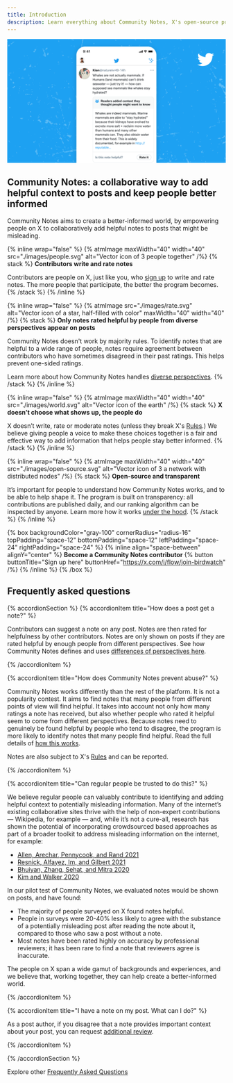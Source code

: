 ```yaml
---
title: Introduction
description: Learn everything about Community Notes, X's open-source program to create a better-informed world.
---
```


![Screenshot of a mobile device showing a post with a Community Note.](./images/help-rate-this-note-expanded.png)

## Community Notes: a collaborative way to add helpful context to posts and keep people better informed

Community Notes aims to create a better-informed world, by empowering people on X to collaboratively add helpful notes to posts that might be misleading.

{% inline wrap="false" %}
{% atmImage maxWidth="40" width="40" src="./images/people.svg" alt="Vector icon of 3 people together" /%}
{% stack %}
**Contributors write and rate notes**

Contributors are people on X, just like you, who [sign up](./contributing/signing-up.md) to write and rate notes. The more people that participate, the better the program becomes.
{% /stack %}
{% /inline %}

{% inline wrap="false" %}
{% atmImage src="./images/rate.svg" alt="Vector icon of a star, half-filled with color" maxWidth="40" width="40" /%}
{% stack %}
**Only notes rated helpful by people from diverse perspectives appear on posts**

Community Notes doesn't work by majority rules. To identify notes that are helpful to a wide range of people, notes require agreement between contributors who have sometimes disagreed in their past ratings. This helps prevent one-sided ratings.

Learn more about how Community Notes handles [diverse perspectives](./contributing/diversity-of-perspectives.md).
{% /stack %}
{% /inline %}

{% inline wrap="false" %}
{% atmImage maxWidth="40" width="40" src="./images/world.svg" alt="Vector icon of the earth" /%}
{% stack %}
**X doesn’t choose what shows up, the people do**

X doesn’t write, rate or moderate notes (unless they break X's [Rules](https://help.x.com/rules-and-policies/twitter-rules).) We believe giving people a voice to make these choices together is a fair and effective way to add information that helps people stay better informed.
{% /stack %}
{% /inline %}

{% inline wrap="false" %}
{% atmImage maxWidth="40" width="40" src="./images/open-source.svg" alt="Vector icon of 3 a network with distributed nodes" /%}
{% stack %}
**Open-source and transparent**

It’s important for people to understand how Community Notes works, and to be able to help shape it. The program is built on transparency: all contributions are published daily, and our ranking algorithm can be inspected by anyone. Learn more how it works [under the hood](./under-the-hood/download-data.md).
{% /stack %}
{% /inline %}

{% box backgroundColor="gray-100" cornerRadius="radius-16" topPadding="space-12" bottomPadding="space-12" leftPadding="space-24" rightPadding="space-24" %}
{% inline align="space-between" alignY="center" %}
**Become a Community Notes contributor**
{% button buttonTitle="Sign up here" buttonHref="https://x.com/i/flow/join-birdwatch" /%}
{% /inline %}
{% /box %}

## Frequently asked questions

{% accordionSection %}
{% accordionItem title="How does a post get a note?"  %}

Contributors can suggest a note on any post. Notes are then rated for helpfulness by other contributors. Notes are only shown on posts if they are rated helpful by enough people from different perspectives. See how Community Notes defines and uses [differences of perspectives here](./contributing/diversity-of-perspectives.md).

{% /accordionItem %}

{% accordionItem title="How does Community Notes prevent abuse?"  %}

Community Notes works differently than the rest of the platform. It is not a popularity contest. It aims to find notes that many people from different points of view will find helpful. It takes into account not only how many ratings a note has received, but also whether people who rated it helpful seem to come from different perspectives. Because notes need to genuinely be found helpful by people who tend to disagree, the program is more likely to identify notes that many people find helpful. Read the full details of [how this works](./contributing/diversity-of-perspectives.md).

Notes are also subject to X's [Rules](https://help.x.com/rules-and-policies/twitter-rules) and can be reported.

{% /accordionItem %}

{% accordionItem title="Can regular people be trusted to do this?"  %}

We believe regular people can valuably contribute to identifying and adding helpful context to potentially misleading information. Many of the internet’s existing collaborative sites thrive with the help of non-expert contributions — Wikipedia, for example — and, while it’s not a cure-all, research has shown the potential of incorporating crowdsourced based approaches as part of a broader toolkit to address misleading information on the internet, for example:

- [Allen, Arechar, Pennycook, and Rand 2021](https://www.science.org/doi/10.1126/sciadv.abf4393)
- [Resnick, Alfayez, Im, and Gilbert 2021](https://arxiv.org/abs/2108.07898)
- [Bhuiyan, Zhang, Sehat, and Mitra 2020](https://arxiv.org/pdf/2008.09533.pdf)
- [Kim and Walker 2020](https://misinforeview.hks.harvard.edu/article/leveraging-volunteer-fact-checking-to-identify-misinformation-about-covid-19-in-social-media/)

In our pilot test of Community Notes, we evaluated notes would be shown on posts, and have found:

- The majority of people surveyed on X found notes helpful.
- People in surveys were 20-40% less likely to agree with the substance of a potentially misleading post after reading the note about it, compared to those who saw a post without a note.
- Most notes have been rated highly on accuracy by professional reviewers; it has been rare to find a note that reviewers agree is inaccurate.

The people on X span a wide gamut of backgrounds and experiences, and we believe that, working together, they can help create a better-informed world.

{% /accordionItem %}

{% accordionItem title="I have a note on my post. What can I do?"  %}

As a post author, if you disagree that a note provides important context about your post, you can request [additional review](./contributing/additional-review.md).

{% /accordionItem %}

{% /accordionSection %}

Explore other [Frequently Asked Questions](./about/faq.md)
